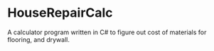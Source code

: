 # HouseRepairCalc
A calculator program written in C# to figure out cost of materials for flooring, and drywall.
